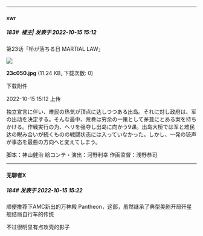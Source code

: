 

*****

####  xwr  
##### 183#         楼主| 发表于 2022-10-15 15:12

第23话「桥が落ちる日 MARTIAL LAW」

<img src="https://img.saraba1st.com/forum/202210/15/151240eguusmsm3u8a38s3.jpg" referrerpolicy="no-referrer">

<strong>23c050.jpg</strong> (11.24 KB, 下载次数: 0)

下载附件

2022-10-15 15:12 上传

独立宣言に伴い、难民の热気が顶点に达しつつある出岛。それに対し政府は、军の出动を决定する。そんな最中、荒巻は穷余の一策として茅葺にとある案を持ちかける。作戦実行の为、ヘリを强夺し出岛に向かう9课。出岛大桥では军と难民达の睨み合いが続くものの戦闘状态には入っていなかった。しかし、一発の铳声が事态を最悪の方向へと変えてしまう。

脚本：神山健治 絵コンテ・演出：河野利幸 作画监督：浅野恭司



*****

####  无聊者X  
##### 184#       发表于 2022-10-15 15:22

顺便推荐下AMC新出的万神殿 Pantheon，这部，虽然继承了典型美剧开局歼星舰结局自行车的传统

不过很明显有点攻壳的影子

